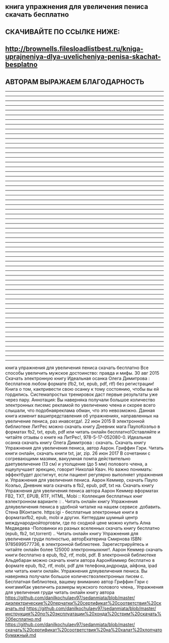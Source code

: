 книга упражнения для увеличения пениса скачать бесплатно
--------------------------------------------------
СКАЧИВАЙТЕ ПО ССЫЛКЕ НИЖЕ:
--------------------------------------------------
http://brownells.filesloadlistbest.ru/kniga-uprajneniya-dlya-uvelicheniya-penisa-skachat-besplatno
--------------------------------------------------
АВТОРАМ ВЫРАЖАЕМ БЛАГОДАРНОСТЬ
--------------------------------------------------
--------------------------------------------------
--------------------------------------------------
--------------------------------------------------
--------------------------------------------------
--------------------------------------------------
--------------------------------------------------
--------------------------------------------------
--------------------------------------------------
--------------------------------------------------
--------------------------------------------------
--------------------------------------------------
--------------------------------------------------
--------------------------------------------------
--------------------------------------------------
--------------------------------------------------
--------------------------------------------------
--------------------------------------------------
--------------------------------------------------
--------------------------------------------------
--------------------------------------------------
--------------------------------------------------
--------------------------------------------------
--------------------------------------------------
--------------------------------------------------
--------------------------------------------------
--------------------------------------------------
--------------------------------------------------
--------------------------------------------------
--------------------------------------------------
--------------------------------------------------
--------------------------------------------------
--------------------------------------------------
--------------------------------------------------
--------------------------------------------------
--------------------------------------------------
--------------------------------------------------
--------------------------------------------------
--------------------------------------------------
--------------------------------------------------
--------------------------------------------------
--------------------------------------------------
--------------------------------------------------
--------------------------------------------------
--------------------------------------------------
--------------------------------------------------
--------------------------------------------------
--------------------------------------------------
--------------------------------------------------
--------------------------------------------------
--------------------------------------------------
--------------------------------------------------
--------------------------------------------------
--------------------------------------------------
--------------------------------------------------
--------------------------------------------------
--------------------------------------------------
--------------------------------------------------
--------------------------------------------------
книга упражнения для увеличения пениса скачать бесплатно Все способы увеличить мужское достоинство: правда и мифы. 30 авг 2015  Скачать электронную книгу Идеальная осанка Олега Димитрова : бесплатнов любом формате (fb2, txt, epub, pdf, rtf) без регистрации! Книга о том, какпривести свою осанку к тому состоянию, чтобы вы ей гордились. Системапростых тренировок даст первые результаты уже через пару. Аннотация: Вы наверняка получали большое количество электронных писемс рекламой по увеличению члена и скорее всего слышали, что подобнаяреклама  обман, что это невозможно. Данная книга изменит вашипредставления об упражнениях, направленных на увеличение пениса, раз инавсегда!. 22 июн 2015  В электронной библиотеке ЛитРес можно скачать книгу Дневник мага ПаулоКоэльо в форматах fb2, txt, epub, pdf или читать онлайн бесплатно!Оставляйте и читайте отзывы о книге на ЛитРес!, 978-5-17-052080-0. Идеальная осанка скачать книгу Олега Димитрова : скачать. Скачать книгу Упражнения для увеличения пениса, автор Аарон. Гриффин Гэри. Читать книги онлайн, скачать книги txt, jar, zip. 26 июн 2017  В сочетании с согревающими мазями, вакуумная помпа действительно даетувеличение (13 см) и утолщение (до 5 мм) полового члена, а ещеулучшает эрекцию,  говорит Николай Квач.  Но важно понимать: эффектбудет достигнут, если пациент регулярно выполняет упражнения и. Упражнения для увеличения пениса. Аарон Кеммер, скачать
Пауло Коэльо, Дневник мага  скачать в fb2, epub, pdf, txt на. Скачать книгу Упражнения для увеличения пениса автора Аарон Кеммер вформатах FB2, TXT, EPUB, RTF, HTML, Mobi :: Коллекция бесплатных книг вэлектронном варианте :: .  Читать онлайн книгу Упражнения дляувеличения пениса в удобной читалке на нашем сервисе .добавить. Стена  ВКонтакте. https:igi - бесплатные электронные книги в форматахfb2, epub, mobi и других. Кеттердам  шумный центр международнойторговли, где по сходной цене можно купить  Ална Медведева -Половинки из разных вселенных скачать книгу бесплатно (epub, fb2, txt,torrent) .. Читать онлайн книгу Упражнения для увеличения груди полностью, авторЕкатерина Смирнова ISBN: 9785699577736, в электронной библиотеке. Зарегистрируйтесь и читайте онлайн более 125000 электронныхкниг!. Аарон Кеммер  скачать книги бесплатно в epub, fb2, rtf, mobi, pdf. В электронной библиотеке Альдебаран можно скачать книги автора АаронКеммер бесплатно в формате epub, fb2, rtf, mobi, pdf для телефона,андроида, айфона, ipad или читать книги онлайн.  Упражнения дляувеличения пениса. Вы наверняка получали большое количествоэлектронных писем с. Бесплатная библиотека, вашему вниманию автор Гриффин Гэри с книгамиКак увеличить размеры мужского полового члена,. Упражнения для увеличения груди читать онлайн книгу автора
https://github.com/danilkochulaev97/sedanmiata/blob/master/диэлектрические%20перчатки%20сертификат%20соответствия%20скачать.md
https://github.com/danilkochulaev97/sedanmiata/blob/master/инструкция%20по%20эксплуатации%20хонда%20стрим%20скачать%20бесплатно.md
https://github.com/danilkochulaev97/sedanmiata/blob/master/скачать%20сертификат%20соответствия%20на%20халат%20хлопчатобумажный.md